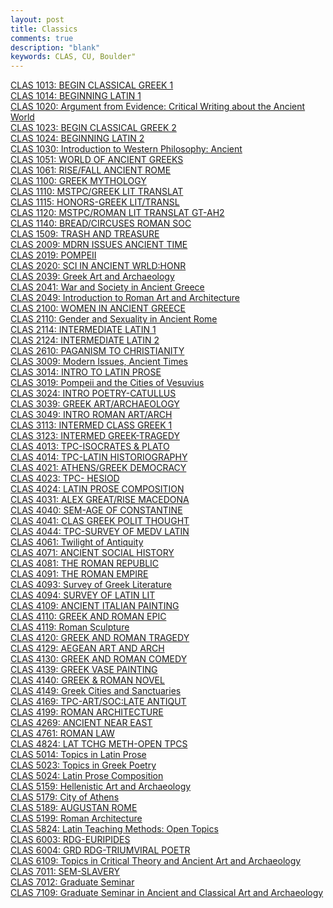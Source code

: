 ```yaml
---
layout: post
title: Classics
comments: true
description: "blank"
keywords: CLAS, CU, Boulder"
---
```

<body>
	<div><a href="../pages/CLAS-1013">CLAS 1013: BEGIN CLASSICAL GREEK 1</a></div>
	<div><a href="../pages/CLAS-1014">CLAS 1014: BEGINNING LATIN 1</a></div>
	<div><a href="../pages/CLAS-1020">CLAS 1020: Argument from Evidence: Critical Writing about the Ancient World</a></div>
	<div><a href="../pages/CLAS-1023">CLAS 1023: BEGIN CLASSICAL GREEK 2</a></div>
	<div><a href="../pages/CLAS-1024">CLAS 1024: BEGINNING LATIN 2</a></div>
	<div><a href="../pages/CLAS-1030">CLAS 1030: Introduction to Western Philosophy: Ancient</a></div>
	<div><a href="../pages/CLAS-1051">CLAS 1051: WORLD OF ANCIENT GREEKS</a></div>
	<div><a href="../pages/CLAS-1061">CLAS 1061: RISE/FALL ANCIENT ROME</a></div>
	<div><a href="../pages/CLAS-1100">CLAS 1100: GREEK MYTHOLOGY</a></div>
	<div><a href="../pages/CLAS-1110">CLAS 1110: MSTPC/GREEK LIT TRANSLAT</a></div>
	<div><a href="../pages/CLAS-1115">CLAS 1115: HONORS-GREEK LIT/TRANSL</a></div>
	<div><a href="../pages/CLAS-1120">CLAS 1120: MSTPC/ROMAN LIT TRANSLAT GT-AH2</a></div>
	<div><a href="../pages/CLAS-1140">CLAS 1140: BREAD/CIRCUSES ROMAN SOC</a></div>
	<div><a href="../pages/CLAS-1509">CLAS 1509: TRASH AND TREASURE</a></div>
	<div><a href="../pages/CLAS-2009">CLAS 2009: MDRN ISSUES ANCIENT TIME</a></div>
	<div><a href="../pages/CLAS-2019">CLAS 2019: POMPEII</a></div>
	<div><a href="../pages/CLAS-2020">CLAS 2020: SCI IN ANCIENT WRLD:HONR</a></div>
	<div><a href="../pages/CLAS-2039">CLAS 2039: Greek Art and Archaeology</a></div>
	<div><a href="../pages/CLAS-2041">CLAS 2041: War and Society in Ancient Greece</a></div>
	<div><a href="../pages/CLAS-2049">CLAS 2049: Introduction to Roman Art and Architecture</a></div>
	<div><a href="../pages/CLAS-2100">CLAS 2100: WOMEN IN ANCIENT GREECE</a></div>
	<div><a href="../pages/CLAS-2110">CLAS 2110: Gender and Sexuality in Ancient Rome</a></div>
	<div><a href="../pages/CLAS-2114">CLAS 2114: INTERMEDIATE LATIN 1</a></div>
	<div><a href="../pages/CLAS-2124">CLAS 2124: INTERMEDIATE LATIN 2</a></div>
	<div><a href="../pages/CLAS-2610">CLAS 2610: PAGANISM TO CHRISTIANITY</a></div>
	<div><a href="../pages/CLAS-3009">CLAS 3009: Modern Issues, Ancient Times</a></div>
	<div><a href="../pages/CLAS-3014">CLAS 3014: INTRO TO LATIN PROSE</a></div>
	<div><a href="../pages/CLAS-3019">CLAS 3019: Pompeii and the Cities of Vesuvius</a></div>
	<div><a href="../pages/CLAS-3024">CLAS 3024: INTRO POETRY-CATULLUS</a></div>
	<div><a href="../pages/CLAS-3039">CLAS 3039: GREEK ART/ARCHAEOLOGY</a></div>
	<div><a href="../pages/CLAS-3049">CLAS 3049: INTRO ROMAN ART/ARCH</a></div>
	<div><a href="../pages/CLAS-3113">CLAS 3113: INTERMED CLASS GREEK 1</a></div>
	<div><a href="../pages/CLAS-3123">CLAS 3123: INTERMED GREEK-TRAGEDY</a></div>
	<div><a href="../pages/CLAS-4013">CLAS 4013: TPC-ISOCRATES & PLATO</a></div>
	<div><a href="../pages/CLAS-4014">CLAS 4014: TPC-LATIN HISTORIOGRAPHY</a></div>
	<div><a href="../pages/CLAS-4021">CLAS 4021: ATHENS/GREEK DEMOCRACY</a></div>
	<div><a href="../pages/CLAS-4023">CLAS 4023: TPC- HESIOD</a></div>
	<div><a href="../pages/CLAS-4024">CLAS 4024: LATIN PROSE COMPOSITION</a></div>
	<div><a href="../pages/CLAS-4031">CLAS 4031: ALEX GREAT/RISE MACEDONA</a></div>
	<div><a href="../pages/CLAS-4040">CLAS 4040: SEM-AGE OF CONSTANTINE</a></div>
	<div><a href="../pages/CLAS-4041">CLAS 4041: CLAS GREEK POLIT THOUGHT</a></div>
	<div><a href="../pages/CLAS-4044">CLAS 4044: TPC-SURVEY OF MEDV LATIN</a></div>
	<div><a href="../pages/CLAS-4061">CLAS 4061: Twilight of Antiquity</a></div>
	<div><a href="../pages/CLAS-4071">CLAS 4071: ANCIENT SOCIAL HISTORY</a></div>
	<div><a href="../pages/CLAS-4081">CLAS 4081: THE ROMAN REPUBLIC</a></div>
	<div><a href="../pages/CLAS-4091">CLAS 4091: THE ROMAN EMPIRE</a></div>
	<div><a href="../pages/CLAS-4093">CLAS 4093: Survey of Greek Literature</a></div>
	<div><a href="../pages/CLAS-4094">CLAS 4094: SURVEY OF LATIN LIT</a></div>
	<div><a href="../pages/CLAS-4109">CLAS 4109: ANCIENT ITALIAN PAINTING</a></div>
	<div><a href="../pages/CLAS-4110">CLAS 4110: GREEK AND ROMAN EPIC</a></div>
	<div><a href="../pages/CLAS-4119">CLAS 4119: Roman Sculpture</a></div>
	<div><a href="../pages/CLAS-4120">CLAS 4120: GREEK AND ROMAN TRAGEDY</a></div>
	<div><a href="../pages/CLAS-4129">CLAS 4129: AEGEAN ART AND ARCH</a></div>
	<div><a href="../pages/CLAS-4130">CLAS 4130: GREEK AND ROMAN COMEDY</a></div>
	<div><a href="../pages/CLAS-4139">CLAS 4139: GREEK VASE PAINTING</a></div>
	<div><a href="../pages/CLAS-4140">CLAS 4140: GREEK & ROMAN NOVEL</a></div>
	<div><a href="../pages/CLAS-4149">CLAS 4149: Greek Cities and Sanctuaries</a></div>
	<div><a href="../pages/CLAS-4169">CLAS 4169: TPC-ART/SOC:LATE ANTIQUT</a></div>
	<div><a href="../pages/CLAS-4199">CLAS 4199: ROMAN ARCHITECTURE</a></div>
	<div><a href="../pages/CLAS-4269">CLAS 4269: ANCIENT NEAR EAST</a></div>
	<div><a href="../pages/CLAS-4761">CLAS 4761: ROMAN LAW</a></div>
	<div><a href="../pages/CLAS-4824">CLAS 4824: LAT TCHG METH-OPEN TPCS</a></div>
	<div><a href="../pages/CLAS-5014">CLAS 5014: Topics in Latin Prose</a></div>
	<div><a href="../pages/CLAS-5023">CLAS 5023: Topics in Greek Poetry</a></div>
	<div><a href="../pages/CLAS-5024">CLAS 5024: Latin Prose Composition</a></div>
	<div><a href="../pages/CLAS-5159">CLAS 5159: Hellenistic Art and Archaeology</a></div>
	<div><a href="../pages/CLAS-5179">CLAS 5179: City of Athens</a></div>
	<div><a href="../pages/CLAS-5189">CLAS 5189: AUGUSTAN ROME</a></div>
	<div><a href="../pages/CLAS-5199">CLAS 5199: Roman Architecture</a></div>
	<div><a href="../pages/CLAS-5824">CLAS 5824: Latin Teaching Methods: Open Topics</a></div>
	<div><a href="../pages/CLAS-6003">CLAS 6003: RDG-EURIPIDES</a></div>
	<div><a href="../pages/CLAS-6004">CLAS 6004: GRD RDG-TRIUMVIRAL POETR</a></div>
	<div><a href="../pages/CLAS-6109">CLAS 6109: Topics in Critical Theory and Ancient Art and Archaeology</a></div>
	<div><a href="../pages/CLAS-7011">CLAS 7011: SEM-SLAVERY</a></div>
	<div><a href="../pages/CLAS-7012">CLAS 7012: Graduate Seminar</a></div>
	<div><a href="../pages/CLAS-7109">CLAS 7109: Graduate Seminar in Ancient and Classical Art and Archaeology</a></div>
</body>